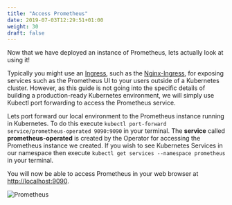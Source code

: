 ```yaml
---
title: "Access Prometheus"
date: 2019-07-03T12:29:51+01:00
weight: 30
draft: false
---
```


Now that we have deployed an instance of Prometheus, lets actually look at using it!

Typically you might use an [Ingress](https://kubernetes.io/docs/concepts/services-networking/ingress/), such as the [Nginx-Ingress](https://github.com/kubernetes/ingress-nginx), for exposing services such as the Prometheus UI to your users outside of a Kubernetes cluster. However, as this guide is not going into the specific details of building a production-ready Kubernetes environment, we will simply use Kubectl port forwarding to access the Prometheus service.

Lets port forward our local environment to the Prometheus instance running in Kubernetes. To do this execute `kubectl port-forward service/prometheus-operated 9090:9090` in your terminal. The **service** called **prometheus-operated** is created by the Operator for accessing the Prometheus instance we created. If you wish to see Kubernetes Services in our namespace then execute `kubectl get services --namespace prometheus` in your terminal.

You will now be able to access Prometheus in your web browser at [http://localhost:9090](http://localhost:9090).

![Prometheus](/prometheus/deploying-prometheus/access-prometheus/images/prometheus.png?classes=shadow&width=55pc)